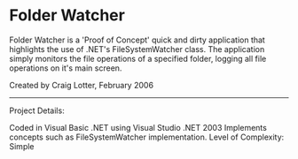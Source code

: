Folder Watcher
==============

Folder Watcher is a 'Proof of Concept' quick and dirty application that highlights the use of .NET's FileSystemWatcher class. The application simply monitors the file operations of a specified folder, logging all file operations on it's main screen.

Created by Craig Lotter, February 2006

*********************************

Project Details:

Coded in Visual Basic .NET using Visual Studio .NET 2003
Implements concepts such as FileSystemWatcher implementation.
Level of Complexity: Simple
